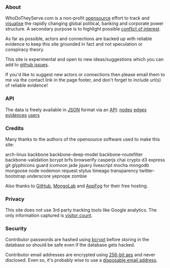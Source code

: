 ### About

WhoDoTheyServe.com is a non-profit [opensource] effort to track and
[visualise] the rapidly changing global political, banking and corporate power
structure. A secondary purpose is to highlight possible [conflict of interest][coi].

As far as possible, actors and connections are backed up with reliable evidence
to keep this site grounded in fact and not speculation or conspiracy theory.

This site is experimental and open to new ideas/suggestions which
you can add to [github issues][issues].

If you'd like to suggest new actors or connections then please email
them to me via the contact link in the page footer,
and don't forget to include url(s) of reliable evidence!

### API

The data is freely available in [JSON] format via an [API]:
[nodes](http://wdts.eu01.aws.af.cm/api/nodes)
[edges](http://wdts.eu01.aws.af.cm/api/edges)
[evidences](http://wdts.eu01.aws.af.cm/api/evidences)
[users](http://wdts.eu01.aws.af.cm/api/users)

### Credits

Many thanks to the authors of the opensource software used to make this site:

arch-linux
backbone
backbone-deep-model
backbone-routefilter
backbone-validation
bcrypt
brfs
browserify
casperjs
chai
crypto
d3
express
git
glyphicons
guard
icomoon
jade
jquery
livescript
mocha
mongodb
mongoose
node
nodemon
request
stylus
timeago
transparency
twitter-bootstrap
underscore
yepnope
zombie

Also thanks to [GitHub], [MongoLab] and [AppFog] for their free hosting.

### Privacy

This site does not use 3rd party tracking tools like Google analytics.
The only information captured is
[visitor count](http://wdts.eu01.aws.af.cm/api/hive/n-hits-2013).

### Security

Contributor passwords are hashed using [bcrypt] before storing in the
database so should be safe even if the database gets hacked.

Contributor email addresses are encrypted using [256-bit aes][aes]
and never disclosed. Even so, it's probably wise to
use a [disposable email address][disp-email].


[appfog]:     http://appfog.com
[aes]:        http://en.wikipedia.org/wiki/Advanced_Encryption_Standard
[api]:        http://en.wikipedia.org/wiki/Application_programming_interface
[bcrypt]:     https://github.com/ncb000gt/node.bcrypt.js
[beta]:       https://en.wikipedia.org/wiki/Software_release_life_cycle
[coi]:        http://en.wikipedia.org/wiki/Conflict_of_interest
[disp-email]: http://en.wikipedia.org/wiki/Disposable_e-mail_address
[github]:     https://github.com
[issues]:     https://github.com/dizzib/WhoDoTheyServe.com/issues
[json]:       http://en.wikipedia.org/wiki/Json
[mongolab]:   http://mongolab.com
[opensource]: https://github.com/dizzib/WhoDoTheyServe.com
[visualise]:  #/graph

